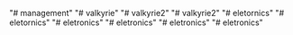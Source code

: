"# management" 
"# valkyrie" 
"# valkyrie2" 
"# valkyrie2" 
"# eletornics" 
"# eletornics" 
"# eletronics" 
"# eletronics" 
"# eletronics" 
"# eletronics" 
